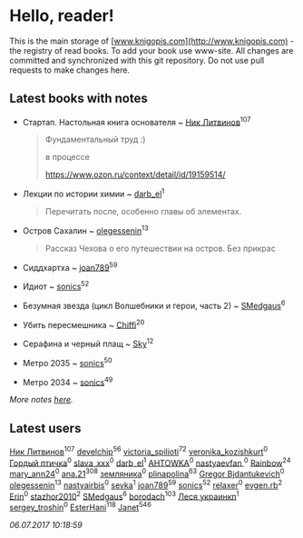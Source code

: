 # Hello, reader!
This is the main storage of [www.knigopis.com](http://www.knigopis.com) - the registry of read books.
To add your book use www-site. All changes are committed and synchronized with this git repository.
Do not use pull requests to make changes here.


## Latest books with notes
* Стартап. Настольная книга основателя ~ [Ник Литвинов](users/241/241974816-vkontakte)<sup>107</sup>
    > Фундаментальный труд :)
    > 
    > в процессе
    > 
    > https://www.ozon.ru/context/detail/id/19159514/

* Лекции по истории химии ~ [darb_el](users/184/184135339-vkontakte)<sup>1</sup>
    > Перечитать после, особенно главы об элементах.

* Остров Сахалин ~ [olegessenin](users/390/3901448-vkontakte)<sup>13</sup>
    > Рассказ Чехова о его путешествии на остров. Без прикрас

* Сиддхартха ~ [joan789](users/240/2401650-vkontakte)<sup>59</sup>

* Идиот ~ [sonics](users/588/5880221-vkontakte)<sup>52</sup>

* Безумная звезда (цикл Волшебники и герои, часть 2) ~ [SMedgaus](users/162/162444669-vkontakte)<sup>6</sup>

* Убить пересмешника ~ [Chiffi](users/105/105831994080785626680-google)<sup>20</sup>

* Серафина и черный плащ ~ [Sky](users/118/118049897850017649660-google)<sup>12</sup>

* Метро 2035 ~ [sonics](users/588/5880221-vkontakte)<sup>50</sup>

* Метро 2034 ~ [sonics](users/588/5880221-vkontakte)<sup>49</sup>


_More notes [here](latest_books_with_notes.md)._


## Latest users
[Ник Литвинов](users/241/241974816-vkontakte)<sup>107</sup> 
[develchip](users/852/85203415-vkontakte)<sup>56</sup> 
[victoria_spilioti](users/219/219259003-vkontakte)<sup>72</sup> 
[veronika_kozishkurt](users/958/95843305-vkontakte)<sup>0</sup> 
[Гордый птичка](users/761/76133884-vkontakte)<sup>0</sup> 
[slava_xxx](users/105/105312345924621897762-google)<sup>0</sup> 
[darb_el](users/184/184135339-vkontakte)<sup>1</sup> 
[AHTOWKA](users/451/4517385-yandex)<sup>0</sup> 
[nastyaevfan ](users/200/200322585-vkontakte)<sup>0</sup> 
[Rainbow](users/109/109787328219839805802-google)<sup>24</sup> 
[mary_ann24](users/469/46905480-vkontakte)<sup>0</sup> 
[ana.21](users/107/107655526900000657481-google)<sup>308</sup> 
[земляника](users/308/30843500-vkontakte)<sup>0</sup> 
[plinapolina](users/173/173746684-vkontakte)<sup>63</sup> 
[Gregor Bjdantukevich](users/102/102763689513347752702-google)<sup>0</sup> 
[olegessenin](users/390/3901448-vkontakte)<sup>13</sup> 
[nastyairbis](users/101/101531271-vkontakte)<sup>0</sup> 
[sevka](users/103/103303028920419488599-google)<sup>1</sup> 
[joan789](users/240/2401650-vkontakte)<sup>59</sup> 
[sonics](users/588/5880221-vkontakte)<sup>52</sup> 
[relaxer](users/244/2443588-vkontakte)<sup>0</sup> 
[evgen.rb](users/268/26887919-vkontakte)<sup>2</sup> 
[Erin](users/122/1228422876-facebook)<sup>0</sup> 
[stazhor2010](users/952/95227213-yandex)<sup>2</sup> 
[SMedgaus](users/162/162444669-vkontakte)<sup>6</sup> 
[borodach](users/157/15706320-vkontakte)<sup>103</sup> 
[Леся украинкп](users/102/102141724140807407327-google)<sup>1</sup> 
[sergey_troshin](users/156/156722593-vkontakte)<sup>0</sup> 
[EsterHani](users/305/30558181-vkontakte)<sup>118</sup> 
[Janet](users/108/108113656204404967440-google)<sup>546</sup> 


_06.07.2017 10:18:59_
